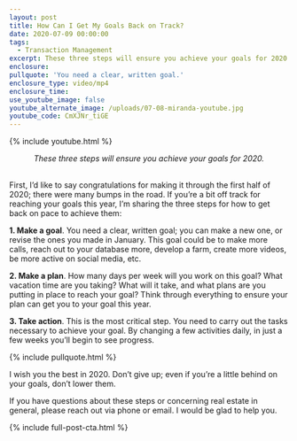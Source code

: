 ```yaml
---
layout: post
title: How Can I Get My Goals Back on Track?
date: 2020-07-09 00:00:00
tags:
  - Transaction Management
excerpt: These three steps will ensure you achieve your goals for 2020.
enclosure:
pullquote: 'You need a clear, written goal.'
enclosure_type: video/mp4
enclosure_time:
use_youtube_image: false
youtube_alternate_image: /uploads/07-08-miranda-youtube.jpg
youtube_code: CmXJNr_tiGE
---
```


{% include youtube.html %}

<center><em>These three steps will ensure you achieve your goals for 2020.</em></center>

<br>First, I’d like to say congratulations for making it through the first half of 2020; there were many bumps in the road. If you’re a bit off track for reaching your goals this year, I’m sharing the three steps for how to get back on pace to achieve them:

**1\. Make a goal**. You need a clear, written goal; you can make a new one, or revise the ones you made in January. This goal could be to make more calls, reach out to your database more, develop a farm, create more videos, be more active on social media, etc.

**2\. Make a plan**. How many days per week will you work on this goal? What vacation time are you taking? What will it take, and what plans are you putting in place to reach your goal? Think through everything to ensure your plan can get you to your goal this year.

**3\. Take action**. This is the most critical step. You need to carry out the tasks necessary to achieve your goal. By changing a few activities daily, in just a few weeks you’ll begin to see progress.

{% include pullquote.html %}

I wish you the best in 2020. Don’t give up; even if you’re a little behind on your goals, don’t lower them.

If you have questions about these steps or concerning real estate in general, please reach out via phone or email. I would be glad to help you.

{% include full-post-cta.html %}